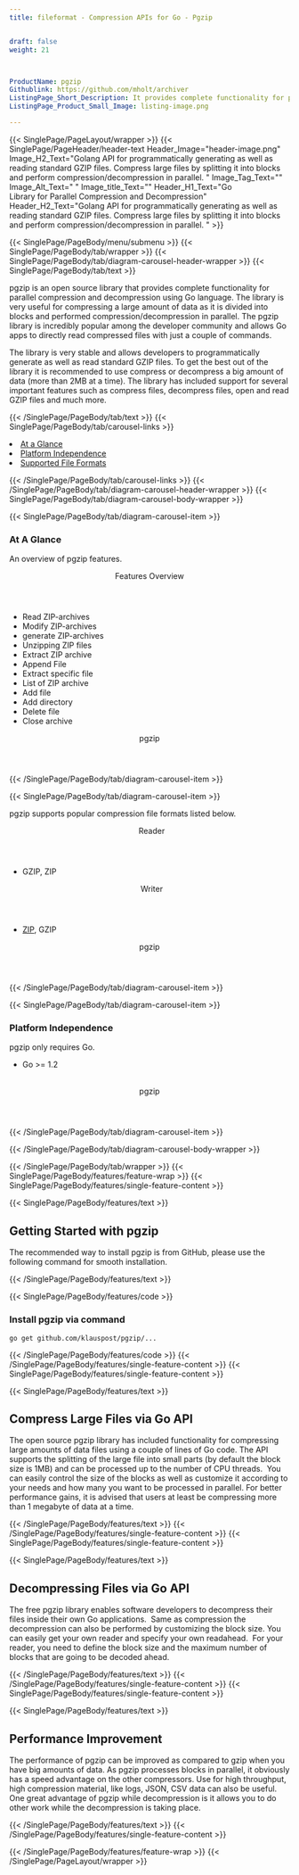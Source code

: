 ```yaml
---
title: fileformat - Compression APIs for Go - Pgzip


draft: false
weight: 21



ProductName: pgzip
Githublink: https://github.com/mholt/archiver
ListingPage_Short_Description: It provides complete functionality for parallel compression and decompression of large Files using the Go language.
ListingPage_Product_Small_Image: listing-image.png 

---
```


{{< SinglePage/PageLayout/wrapper >}}
{{< SinglePage/PageHeader/header-text
Header_Image="header-image.png"
Image_H2_Text="Golang API for programmatically generating as well as reading standard GZIP files. Compress large files by splitting it into blocks and perform compression/decompression in parallel. "
Image_Tag_Text=""
Image_Alt_Text=" "
Image_title_Text=""
Header_H1_Text="Go Library for Parallel Compression and Decompression"
Header_H2_Text="Golang API for programmatically generating as well as reading standard GZIP files. Compress large files by splitting it into blocks and perform compression/decompression in parallel. " >}}

{{< SinglePage/PageBody/menu/submenu >}}
{{< SinglePage/PageBody/tab/wrapper >}}
{{< SinglePage/PageBody/tab/diagram-carousel-header-wrapper >}}
{{< SinglePage/PageBody/tab/text >}}



<p>pgzip is an open source library that provides complete functionality for parallel compression and decompression using Go language. The library is very useful for compressing a large amount of data as it is divided into blocks and performed compression/decompression in parallel. The pgzip library is incredibly popular among the developer community and allows Go apps to directly read compressed files with just a couple of commands.</p>
<p>The library is very stable and allows developers to programmatically generate as well as read standard GZIP files. To get the best out of the library it is recommended to use compress or decompress a big amount of data (more than 2MB at a time). The library has included support for several important features such as compress files, decompress files, open and read GZIP files and much more.</p>

{{< /SinglePage/PageBody/tab/text >}}
{{< SinglePage/PageBody/tab/carousel-links >}}

<li data-target="#diagramcarousel" data-slide-to="0"><a href="#">At a Glance</a></li>
<li data-target="#diagramcarousel" data-slide-to="2"><a href="#">Platform Independence</a></li>
<li data-target="#diagramcarousel" data-slide-to="1"><a class="activetab" href="#">Supported File Formats</a></li>


{{< /SinglePage/PageBody/tab/carousel-links >}}
{{< /SinglePage/PageBody/tab/diagram-carousel-header-wrapper >}}
{{< SinglePage/PageBody/tab/diagram-carousel-body-wrapper >}}

{{< SinglePage/PageBody/tab/diagram-carousel-item >}}
<h3>At A Glance</h3>
<p>An overview of pgzip features.</p>
<div class="diagram1 d1-poi">
<div class="d1-row">
<div class="d1-col d1-right"><header>Features Overview</header>
<ul>
<li>Read ZIP-archives</li>
<li>Modify ZIP-archives</li>
<li>generate ZIP-archives</li>
<li>Unzipping ZIP files</li>
<li>Extract ZIP archive</li>
<li>Append File</li>
<li>Extract specific file</li>
<li>List of ZIP archive</li>
<li>Add file</li>
<li>Add directory</li>
<li>Delete file</li>
<li>Close archive</li>
</ul>
</div>
</div>
<div class="d1-logo" style="border: none;"><!--<img src='listing-image.png' alt="Compression APIs for .NET" />--><header>pgzip</header><footer><small></small></footer></div>
<!--/logo--></div>
<!--/diagram1-->
{{< /SinglePage/PageBody/tab/diagram-carousel-item >}}

{{< SinglePage/PageBody/tab/diagram-carousel-item >}}
<p>pgzip supports popular compression file formats listed below.</p>
<div class="diagram1 d2  d1-poi">
<div class="d1-row">
<div class="d1-col d1-left"><header><i class="fa fa-arrows-v "> </i> Reader</header>
<ul>
<li>GZIP, ZIP</li>
</ul>
</div>
<!--/left-->
<div class="d1-col d1-right"><header><i class="fa  fa-long-arrow-down"> </i> Writer</header>
<ul>
<li><a href="https://docs.fileformat.com/compression/zip/">ZIP</a>, GZIP</li>
</ul>
</div>
<!--/right--></div>
<!--/row-->
<div class="d1-logo" style="border: none;"><!--<img src='listing-image.png' alt="Compression APIs for .NET" />--><header>pgzip</header><footer><small></small></footer></div>
<!--/logo--></div>
<!--/diagram2-->
{{< /SinglePage/PageBody/tab/diagram-carousel-item >}}

{{< SinglePage/PageBody/tab/diagram-carousel-item >}}
<h3>Platform Independence</h3>
<p>pgzip only requires Go.</p>
<div class="diagram1 d1-poi">
<div class="d1-row">
<div class="d1-col d1-left">
<ul>
<li>Go &gt;= 1.2 </li>
</ul>
</div>
<!--/left-->
<div class="d1-col d1-right"> </div>
<!--/right--></div>
<!--/row-->
<div class="d1-logo" style="border: none;"><!--<img src='listing-image.png' alt="Compression APIs for .NET" />--><header>pgzip</header><footer><small></small></footer></div>
<!--/logo--></div>
<!--/diagram2 -->
{{< /SinglePage/PageBody/tab/diagram-carousel-item >}}

{{< /SinglePage/PageBody/tab/diagram-carousel-body-wrapper >}}

{{< /SinglePage/PageBody/tab/wrapper >}}
{{< SinglePage/PageBody/features/feature-wrap >}}
{{< SinglePage/PageBody/features/single-feature-content >}}

{{< SinglePage/PageBody/features/text >}}
<h2 class="h2title">Getting Started with pgzip</h2>
<p>The recommended way to install pgzip is from GitHub, please use the following command for smooth installation.</p>
{{< /SinglePage/PageBody/features/text >}}

{{< SinglePage/PageBody/features/code >}}
<h3>Install pgzip via command</h3>
<pre><code class="html">go get github.com/klauspost/pgzip/...</code></pre>


{{< /SinglePage/PageBody/features/code >}}
{{< /SinglePage/PageBody/features/single-feature-content >}}
{{< SinglePage/PageBody/features/single-feature-content >}}

{{< SinglePage/PageBody/features/text >}}
<h2 class="h2title">Compress Large Files via Go API</h2>
<p>The open source pgzip library has included functionality for compressing large amounts of data files using a couple of lines of Go code. The API supports the splitting of the large file into small parts (by default the block size is 1MB) and can be processed up to the number of CPU threads.  You can easily control the size of the blocks as well as customize it according to your needs and how many you want to be processed in parallel. For better performance gains, it is advised that users at least be compressing more than 1 megabyte of data at a time.</p>

{{< /SinglePage/PageBody/features/text >}}
{{< /SinglePage/PageBody/features/single-feature-content >}}
{{< SinglePage/PageBody/features/single-feature-content >}}

{{< SinglePage/PageBody/features/text >}}
<h2 class="h2title">Decompressing Files via Go API</h2>
<p>The free pgzip library enables software developers to decompress their files inside their own Go applications.  Same as compression the decompression can also be performed by customizing the block size. You can easily get your own reader and specify your own readahead.  For your reader, you need to define the block size and the maximum number of blocks that are going to be decoded ahead.</p>

{{< /SinglePage/PageBody/features/text >}}
{{< /SinglePage/PageBody/features/single-feature-content >}}
{{< SinglePage/PageBody/features/single-feature-content >}}

{{< SinglePage/PageBody/features/text >}}
<h2 class="h2title">Performance Improvement</h2>
<p>The performance of pgzip can be improved as compared to gzip when you have big amounts of data. As pgzip processes blocks in parallel, it obviously has a speed advantage on the other compressors. Use for high throughput, high compression material, like logs, JSON, CSV data can also be useful.  One great advantage of pgzip while decompression is it allows you to do other work while the decompression is taking place.</p>

{{< /SinglePage/PageBody/features/text >}}
{{< /SinglePage/PageBody/features/single-feature-content >}}

{{< /SinglePage/PageBody/features/feature-wrap >}}
{{< /SinglePage/PageLayout/wrapper >}}